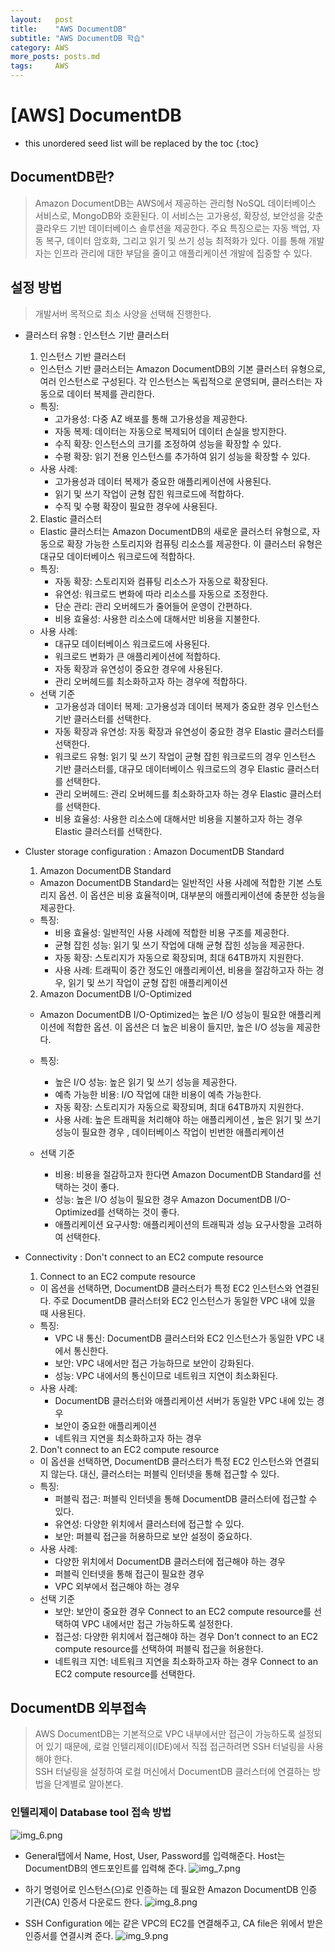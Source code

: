 ```yaml
---
layout:   post
title:    "AWS DocumentDB"
subtitle: "AWS DocumentDB 학습"
category: AWS
more_posts: posts.md
tags:     AWS
---
```

# [AWS] DocumentDB

<!--more-->
<!-- Table of contents -->
* this unordered seed list will be replaced by the toc
  {:toc}

## DocumentDB란?
> Amazon DocumentDB는 AWS에서 제공하는 관리형 NoSQL 데이터베이스 서비스로, MongoDB와 호환된다. 이 서비스는 고가용성, 확장성, 보안성을 갖춘 클라우드 기반 데이터베이스 솔루션을 제공한다. 주요 특징으로는 자동 백업, 자동 복구, 데이터 암호화, 그리고 읽기 및 쓰기 성능 최적화가 있다. 이를 통해 개발자는 인프라 관리에 대한 부담을 줄이고 애플리케이션 개발에 집중할 수 있다.

## 설정 방법
> 개발서버 목적으로 최소 사양을 선택해 진행한다.

- 클러스터 유형 : 인스턴스 기반 클러스터
  1) 인스턴스 기반 클러스터
    - 인스턴스 기반 클러스터는 Amazon DocumentDB의 기본 클러스터 유형으로, 여러 인스턴스로 구성된다. 각 인스턴스는 독립적으로 운영되며, 클러스터는 자동으로 데이터 복제를 관리한다.
    - 특징:
      - 고가용성: 다중 AZ 배포를 통해 고가용성을 제공한다.
      - 자동 복제: 데이터는 자동으로 복제되어 데이터 손실을 방지한다.
      - 수직 확장: 인스턴스의 크기를 조정하여 성능을 확장할 수 있다.
      - 수평 확장: 읽기 전용 인스턴스를 추가하여 읽기 성능을 확장할 수 있다.
    - 사용 사례:
      - 고가용성과 데이터 복제가 중요한 애플리케이션에 사용된다.
      - 읽기 및 쓰기 작업이 균형 잡힌 워크로드에 적합하다.
      - 수직 및 수평 확장이 필요한 경우에 사용된다.
  2) Elastic 클러스터
    - Elastic 클러스터는 Amazon DocumentDB의 새로운 클러스터 유형으로, 자동으로 확장 가능한 스토리지와 컴퓨팅 리소스를 제공한다. 이 클러스터 유형은 대규모 데이터베이스 워크로드에 적합하다.
    - 특징:
      - 자동 확장: 스토리지와 컴퓨팅 리소스가 자동으로 확장된다.
      - 유연성: 워크로드 변화에 따라 리소스를 자동으로 조정한다.
      - 단순 관리: 관리 오버헤드가 줄어들어 운영이 간편하다.
      - 비용 효율성: 사용한 리소스에 대해서만 비용을 지불한다.
    - 사용 사례:
      - 대규모 데이터베이스 워크로드에 사용된다.
      - 워크로드 변화가 큰 애플리케이션에 적합하다.
      - 자동 확장과 유연성이 중요한 경우에 사용된다.
      - 관리 오버헤드를 최소화하고자 하는 경우에 적합하다.
  - 선택 기준
    - 고가용성과 데이터 복제: 고가용성과 데이터 복제가 중요한 경우 인스턴스 기반 클러스터를 선택한다.
    - 자동 확장과 유연성: 자동 확장과 유연성이 중요한 경우 Elastic 클러스터를 선택한다.
    - 워크로드 유형: 읽기 및 쓰기 작업이 균형 잡힌 워크로드의 경우 인스턴스 기반 클러스터를, 대규모 데이터베이스 워크로드의 경우 Elastic 클러스터를 선택한다.
    - 관리 오버헤드: 관리 오버헤드를 최소화하고자 하는 경우 Elastic 클러스터를 선택한다.
    - 비용 효율성: 사용한 리소스에 대해서만 비용을 지불하고자 하는 경우 Elastic 클러스터를 선택한다.

- Cluster storage configuration : Amazon DocumentDB Standard
  1) Amazon DocumentDB Standard
    - Amazon DocumentDB Standard는 일반적인 사용 사례에 적합한 기본 스토리지 옵션. 이 옵션은 비용 효율적이며, 대부분의 애플리케이션에 충분한 성능을 제공한다.
    - 특징:
      - 비용 효율성: 일반적인 사용 사례에 적합한 비용 구조를 제공한다.
      - 균형 잡힌 성능: 읽기 및 쓰기 작업에 대해 균형 잡힌 성능을 제공한다.
      - 자동 확장: 스토리지가 자동으로 확장되며, 최대 64TB까지 지원한다.
      - 사용 사례: 트래픽이 중간 정도인 애플리케이션, 비용을 절감하고자 하는 경우, 읽기 및 쓰기 작업이 균형 잡힌 애플리케이션

  2) Amazon DocumentDB I/O-Optimized
    - Amazon DocumentDB I/O-Optimized는 높은 I/O 성능이 필요한 애플리케이션에 적합한 옵션. 이 옵션은 더 높은 비용이 들지만, 높은 I/O 성능을 제공한다.
    - 특징:
      - 높은 I/O 성능: 높은 읽기 및 쓰기 성능을 제공한다.
      - 예측 가능한 비용: I/O 작업에 대한 비용이 예측 가능한다.
      - 자동 확장: 스토리지가 자동으로 확장되며, 최대 64TB까지 지원한다.
      - 사용 사례: 높은 트래픽을 처리해야 하는 애플리케이션 , 높은 읽기 및 쓰기 성능이 필요한 경우 , 데이터베이스 작업이 빈번한 애플리케이션

  - 선택 기준
    - 비용: 비용을 절감하고자 한다면 Amazon DocumentDB Standard를 선택하는 것이 좋다.
    - 성능: 높은 I/O 성능이 필요한 경우 Amazon DocumentDB I/O-Optimized를 선택하는 것이 좋다.
    - 애플리케이션 요구사항: 애플리케이션의 트래픽과 성능 요구사항을 고려하여 선택한다.

- Connectivity : Don't connect to an EC2 compute resource
  1) Connect to an EC2 compute resource
    - 이 옵션을 선택하면, DocumentDB 클러스터가 특정 EC2 인스턴스와 연결된다. 주로 DocumentDB 클러스터와 EC2 인스턴스가 동일한 VPC 내에 있을 때 사용된다.
    - 특징:
      - VPC 내 통신: DocumentDB 클러스터와 EC2 인스턴스가 동일한 VPC 내에서 통신한다.
      - 보안: VPC 내에서만 접근 가능하므로 보안이 강화된다.
      - 성능: VPC 내에서의 통신이므로 네트워크 지연이 최소화된다.
    - 사용 사례:
      - DocumentDB 클러스터와 애플리케이션 서버가 동일한 VPC 내에 있는 경우
      - 보안이 중요한 애플리케이션
      - 네트워크 지연을 최소화하고자 하는 경우

  2) Don't connect to an EC2 compute resource
    - 이 옵션을 선택하면, DocumentDB 클러스터가 특정 EC2 인스턴스와 연결되지 않는다. 대신, 클러스터는 퍼블릭 인터넷을 통해 접근할 수 있다.
    - 특징:
      - 퍼블릭 접근: 퍼블릭 인터넷을 통해 DocumentDB 클러스터에 접근할 수 있다.
      - 유연성: 다양한 위치에서 클러스터에 접근할 수 있다.
      - 보안: 퍼블릭 접근을 허용하므로 보안 설정이 중요하다.
    - 사용 사례:
      - 다양한 위치에서 DocumentDB 클러스터에 접근해야 하는 경우
      - 퍼블릭 인터넷을 통해 접근이 필요한 경우
      - VPC 외부에서 접근해야 하는 경우
  - 선택 기준
    - 보안: 보안이 중요한 경우 Connect to an EC2 compute resource를 선택하여 VPC 내에서만 접근 가능하도록 설정한다.
    - 접근성: 다양한 위치에서 접근해야 하는 경우 Don't connect to an EC2 compute resource를 선택하여 퍼블릭 접근을 허용한다.
    - 네트워크 지연: 네트워크 지연을 최소화하고자 하는 경우 Connect to an EC2 compute resource를 선택한다.

## DocumentDB 외부접속
> AWS DocumentDB는 기본적으로 VPC 내부에서만 접근이 가능하도록 설정되어 있기 때문에, 로컬 인텔리제이(IDE)에서 직접 접근하려면 SSH 터널링을 사용해야 한다.  
> SSH 터널링을 설정하여 로컬 머신에서 DocumentDB 클러스터에 연결하는 방법을 단계별로 알아본다.

### 인텔리제이 Database tool 접속 방법

![img_6.png](/assets/img/AWS/documentdb/img_6.png)

- General탭에서 Name, Host, User, Password를 입력해준다. Host는 DocumentDB의 엔드포인트를 입력해 준다.
![img_7.png](/assets/img/AWS/documentdb/img_7.png)

- 하기 명령어로 인스턴스(으)로 인증하는 데 필요한 Amazon DocumentDB 인증 기관(CA) 인증서 다운로드 한다.
![img_8.png](/assets/img/AWS/documentdb/img_8.png)

- SSH Configuration 에는 같은 VPC의 EC2를 연결해주고, CA file은 위에서 받은 인증서를 연결시켜 준다.
![img_9.png](/assets/img/AWS/documentdb/img_9.png)

